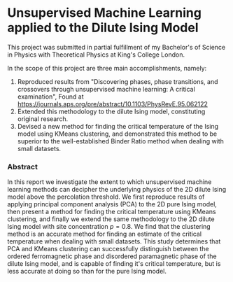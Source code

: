 # Unsupervised Machine Learning applied to the Dilute Ising Model

This project was submitted in partial fulfillment of my Bachelor's of Science in Physics with Theoretical Physics at King's College London. 

In the scope of this project are three main accomplishments, namely:
1. Reproduced results from "Discovering phases, phase transitions, and
crossovers through unsupervised machine learning: A critical examination", Found at https://journals.aps.org/pre/abstract/10.1103/PhysRevE.95.062122
2. Extended this methodology to the dilute Ising model, constituting original research.
3. Devised a new method for finding the critical temperature of the Ising model using KMeans clustering, and demonstrated this method to be superior to the well-established Binder Ratio method when dealing with small datasets. 

### Abstract

In this report we investigate the extent to which unsupervised machine learning methods can decipher the underlying physics of the 2D dilute Ising model above the percolation threshold. We first reproduce results of applying principal component analysis (PCA) to the 2D pure Ising model, then present a method for finding the critical temperature using KMeans clustering, and finally we extend the same methodology to the 2D dilute Ising model with site concentration $p = 0.8$. We find that the clustering method is an accurate method for finding an estimate of the critical temperature when dealing with small datasets. This study determines that PCA and KMeans clustering can successfully distinguish between the ordered ferromagnetic phase and disordered paramagnetic phase of the dilute Ising model, and is capable of finding it's critical temperature, but is less accurate at doing so than for the pure Ising model.